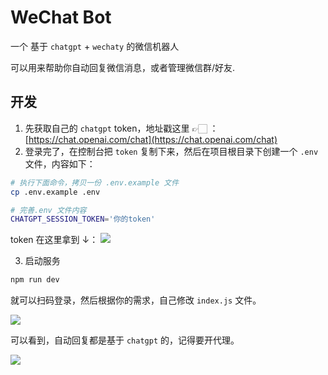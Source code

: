 # WeChat Bot

一个 基于 `chatgpt` + `wechaty` 的微信机器人

可以用来帮助你自动回复微信消息，或者管理微信群/好友.

## 开发

1. 先获取自己的 `chatgpt` token，地址戳这里 👉🏻 ：[https://chat.openai.com/chat](https://chat.openai.com/chat)
2. 登录完了，在控制台把 `token` 复制下来，然后在项目根目录下创建一个 `.env` 文件，内容如下：

```sh
# 执行下面命令，拷贝一份 .env.example 文件
cp .env.example .env
```

```sh
# 完善.env 文件内容
CHATGPT_SESSION_TOKEN='你的token'
```

token 在这里拿到 ↓：
![](https://assets.fedtop.com/picbed/202212071104566.png)

3. 启动服务

```sh
npm run dev
```

就可以扫码登录，然后根据你的需求，自己修改 `index.js` 文件。

![](https://assets.fedtop.com/picbed/202212071315670.png)

可以看到，自动回复都是基于 `chatgpt` 的，记得要开代理。

![](https://assets.fedtop.com/picbed/202212071317377.png)
